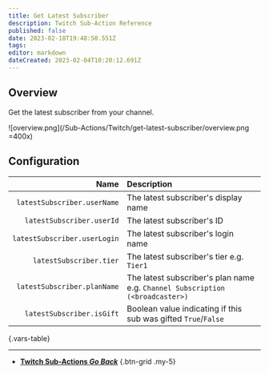 ```yaml
---
title: Get Latest Subscriber
description: Twitch Sub-Action Reference
published: false
date: 2023-02-18T19:48:50.551Z
tags: 
editor: markdown
dateCreated: 2023-02-04T10:20:12.691Z
---
```


## Overview
Get the latest subscriber from your channel.

![overview.png](/Sub-Actions/Twitch/get-latest-subscriber/overview.png =400x)

## Configuration
Name | Description
----:|:------------
`latestSubscriber.userName` | The latest subscriber's display name
`latestSubscriber.userId` | The latest subscriber's ID
`latestSubscriber.userLogin` | The latest subscriber's login name
`latestSubscriber.tier` | The latest subscriber's tier e.g. `Tier1`
`latestSubscriber.planName` | The latest subscriber's plan name e.g. `Channel Subscription (<broadcaster>)`
`latestSubscriber.isGift` | Boolean value indicating if this sub was gifted `True`/`False`
{.vars-table}

---

- [<i class="mdi mdi-chevron-left"></i>**Twitch Sub-Actions *Go Back***](/Sub-Actions/Twitch)
{.btn-grid .my-5}